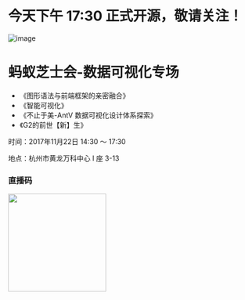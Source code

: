 # 今天下午 17:30 正式开源，敬请关注！

![image](https://gw.alipayobjects.com/zos/rmsportal/KgtTRzJOizOpcfBvYdTv.jpg)

# 蚂蚁芝士会-数据可视化专场

* 《图形语法与前端框架的亲密融合》
* 《智能可视化》
* 《不止于美-AntV 数据可视化设计体系探索》
* 《G2的前世【新】生》

时间：2017年11月22日 14:30 ～ 17:30

地点：杭州市黄龙万科中心 I 座 3-13

### 直播码

<img src="https://gw.alipayobjects.com/zos/rmsportal/SfEErKOlhglnbeiHZleq.png" width="200px">
